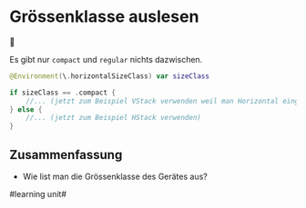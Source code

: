 # Grössenklasse auslesen
📱

Es gibt nur `compact` und `regular` nichts dazwischen. 

```swift
@Environment(\.horizontalSizeClass) var sizeClass
```


```swift
if sizeClass == .compact {
    //... (jetzt zum Beispiel VStack verwenden weil man Horizontal eingeschränkt ist )
} else {
    //... (jetzt zum Beispiel HStack verwenden)
}
```

## Zusammenfassung
- Wie list man die Grössenklasse des Gerätes aus?

#learning unit#